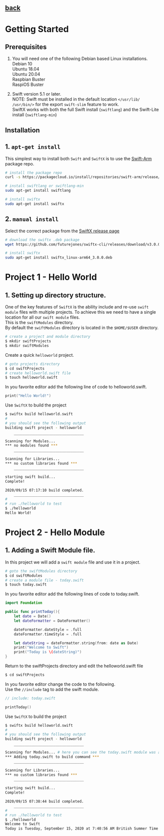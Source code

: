 [back](README.md)  
---
# Getting Started
## Prerequisites
1. You will need one of the following Debian based Linux installations.  
Debian 10  
Ubuntu 18.04  
Ubuntu 20.04  
Raspbian Buster  
RaspiOS Buster

2. Swift version 5.1 or later.  
NOTE: Swift must be installed in the default location `</usr/lib/ /usr/bin/>` for the export `swift-slim` feature to work.  
SwiftX works with both the full Swift install (`swiftlang`) and the Swift-Lite install (`swiftlang-min`)

## Installation
## 1. `apt-get install`
This simplest way to install both `Swift` and `SwiftX` is to use the [Swift-Arm](https://packagecloud.io/swift-arm/release) package repo.
```sh
# install the package repo
curl -s https://packagecloud.io/install/repositories/swift-arm/release/script.deb.sh | sudo bash

# install swiftlang or swiftlang-min
sudo apt-get install swiftlang

# install swiftx
sudo apt-get install swiftx
```
## 2. `manual install`
Select the correct package from the [SwiftX release page](https://github.com/futurejones/swiftx-cli/releases/)
```bash
# download the swiftx .deb package
wget https://github.com/futurejones/swiftx-cli/releases/download/v3.0.0/swiftx_linux-arm64_3.0.0.deb

# install swiftx
sudo apt-get install swiftx_linux-arm64_3.0.0.deb
```  
#
# Project 1 - Hello World
## 1. Setting up directory structure.
One of the key features of `SwiftX` is the ability include and re-use `swift module` files with multiple projects. To achieve this we need to have a single location for all our `swift module` files.  
This is the `swiftModules` directory.  
By default the `swiftModules` directory is located in the `$HOME/$USER` directory.  
```bash
# create a project and module directory
$ mkdir swiftProjects
$ mkdir swiftModules
```
Create a quick `helloworld` project.

```bash
# goto projects directory
$ cd swiftProjects
# create helloworld.swift file
$ touch helloworld.swift
```
In you favorite editor add the following line of code to helloworld.swift.
```swift
print("Hello World!")
```
Use `SwiftX` to build the project
```bash
$ swiftx build helloworld.swift
#
# you should see the following output
building swift project - helloworld

    ‾‾‾‾‾‾‾‾‾‾‾‾‾‾‾‾‾‾‾‾‾‾‾‾‾‾‾‾‾‾‾‾
Scanning for Modules...
*** no modules found ***
    ________________________________

Scanning for Libraries...
*** no custom libraries found ***
    ________________________________

starting swift build...
Complete!

2020/09/15 07:17:10 build completed.
    ________________________________
#
# run ./helloworld to test
$ ./helloworld
Hello World!
```  
#
# Project 2 - Hello Module
## 1. Adding a Swift Module file.
In this project we will add a `swift module` file and use it in a project.

```bash
# goto the swiftModules directory
$ cd swiftModules
# create a module file - today.swift
$ touch today.swift
```
In you favorite editor add the following lines of code to today.swift.
```swift
import Foundation

public func printToday(){
    let date = Date()
    let dateFormatter = DateFormatter()

    dateFormatter.dateStyle = .full
    dateFormatter.timeStyle = .full

    let dateString = dateFormatter.string(from: date as Date)
    print("Welcome to Swift")
    print("Today is \(dateString)")
}
```
Return to the swiftProjects directory and edit the helloworld.swift file
```bash
$ cd swiftProjects
```
In you favorite editor change the code to the following.  
Use the `//include` tag to add the swift module.
```swift
// include: today.swift

printToday()
```
Use `SwiftX` to build the project
```bash
$ swiftx build helloworld.swift
#
# you should see the following output
building swift project - helloworld

    ‾‾‾‾‾‾‾‾‾‾‾‾‾‾‾‾‾‾‾‾‾‾‾‾‾‾‾‾‾‾‾‾
Scanning for Modules... # here you can see the today.swift module was added
*** Adding today.swift to build command ***
    ________________________________

Scanning for Libraries...
*** no custom libraries found ***
    ________________________________

starting swift build...
Complete!

2020/09/15 07:38:44 build completed.
    ________________________________
#
# run ./helloworld to test
$ ./helloworld
Welcome to Swift
Today is Tuesday, September 15, 2020 at 7:40:56 AM British Summer Time
```

